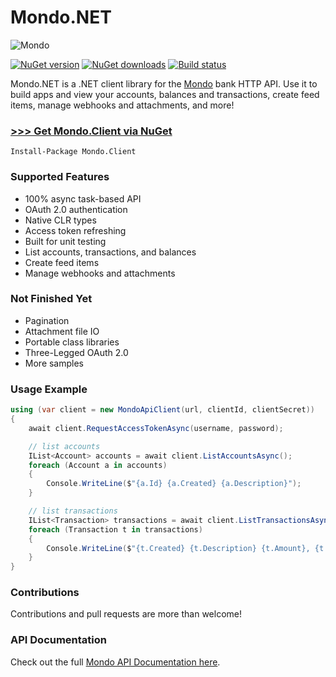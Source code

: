 # Mondo.NET

![Mondo](https://twitter.com/getmondo/profile_image?size=original)

[![NuGet version](https://img.shields.io/nuget/v/Mondo.Client.svg)](http://nuget.org/List/Packages/Mondo.Client)  [![NuGet downloads](https://img.shields.io/nuget/dt/Mondo.Client.svg)](http://nuget.org/List/Packages/Mondo.Client)  [![Build status](https://ci.appveyor.com/api/projects/status/p26nu5fypp5c4qon?svg=true)](https://ci.appveyor.com/project/rdingwall/mondotnet)

Mondo.NET is a .NET client library for the [Mondo](http://getmondo.co.uk) bank HTTP API. Use it to build apps and view your accounts, balances and transactions, create feed items, manage webhooks and attachments, and more!

### [>>> Get Mondo.Client via NuGet](http://nuget.org/List/Packages/Mondo.Client)

```
Install-Package Mondo.Client
```

### Supported Features

- 100% async task-based API
- OAuth 2.0 authentication
- Native CLR types
- Access token refreshing
- Built for unit testing
- List accounts, transactions, and balances
- Create feed items
- Manage webhooks and attachments

### Not Finished Yet

- Pagination
- Attachment file IO
- Portable class libraries
- Three-Legged OAuth 2.0
- More samples

### Usage Example

```csharp
using (var client = new MondoApiClient(url, clientId, clientSecret))
{
    await client.RequestAccessTokenAsync(username, password);

    // list accounts
    IList<Account> accounts = await client.ListAccountsAsync();
    foreach (Account a in accounts)
    {
        Console.WriteLine($"{a.Id} {a.Created} {a.Description}");
    }

    // list transactions
    IList<Transaction> transactions = await client.ListTransactionsAsync(accounts[0].Id);
    foreach (Transaction t in transactions)
    {
        Console.WriteLine($"{t.Created} {t.Description} {t.Amount}, {t.Currency}, {t.AccountBalance}");
    }
}
```



### Contributions
Contributions and pull requests are more than welcome!

### API Documentation

Check out the full [Mondo API Documentation here](https://getmondo.co.uk/docs/).
